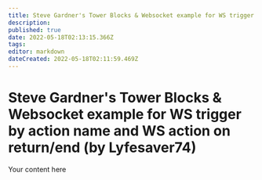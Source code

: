 ```yaml
---
title: Steve Gardner's Tower Blocks & Websocket example for WS trigger by action name and WS action on return/end (by Lyfesaver74)
description: 
published: true
date: 2022-05-18T02:13:15.366Z
tags: 
editor: markdown
dateCreated: 2022-05-18T02:11:59.469Z
---
```


# Steve Gardner's Tower Blocks & Websocket example for WS trigger by action name and WS action on return/end (by Lyfesaver74)
Your content here